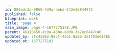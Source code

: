 ```yaml
---
id: 880adc3a-9060-439a-aebd-542e168448f2
published: false
blueprint: work
title: 'page 4'
main_image: page-4-1677275178.JPG
parent: 46320450-ec9a-48be-a8d8-3a7ec0447c40
updated_by: 7fc42862-88cf-4231-8a06-3e1f93ee1fbb
updated_at: 1677275182
---
```

